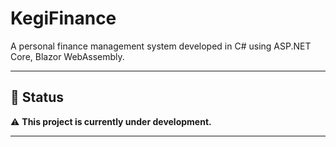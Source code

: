 # KegiFinance

A personal finance management system developed in C# using ASP.NET Core, Blazor WebAssembly.  

---

## 🚧 Status

⚠️ **This project is currently under development.**  

---
